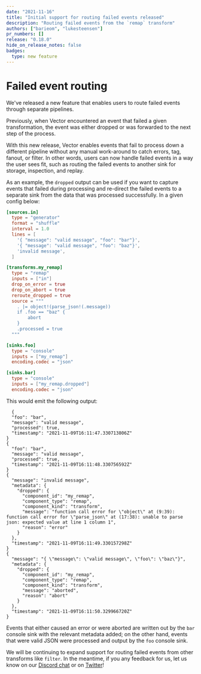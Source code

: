 ```yaml
---
date: "2021-11-16"
title: "Initial support for routing failed events released"
description: "Routing failed events from the `remap` transform"
authors: ["barieom", "lukesteensen"]
pr_numbers: []
release: "0.18.0"
hide_on_release_notes: false
badges:
  type: new feature
---
```


# Failed event routing

We've released a new feature that enables users to route failed events through separate pipelines.

Previously, when Vector encountered an event that failed a given transformation, the event was either dropped or was forwarded to the next step of the process. 

With this new release, Vector enables events that fail to process down a different pipeline without any manual work-around to catch errors, tag, fanout, or filter. In other words, users can now handle failed events in a way the user sees fit, such as routing the failed events to another sink for storage, inspection, and replay. 

As an example, the `dropped` output can be used if you want to capture events that failed during processing and re-direct the failed events to a separate sink from the data that was processed successfully. In a given config below:

``` toml
[sources.in]
  type = "generator"
  format = "shuffle"
  interval = 1.0
  lines = [
    '{ "message": "valid message", "foo": "bar"}',
    '{ "message": "valid message", "foo": "baz"}',
    'invalid message',
  ]

[transforms.my_remap]
  type = "remap"
  inputs = ["in"]
  drop_on_error = true
  drop_on_abort = true
  reroute_dropped = true
  source = """
    . |= object!(parse_json!(.message))
    if .foo == "baz" {
        abort
    }
    .processed = true
  """

[sinks.foo]
  type = "console"
  inputs = ["my_remap"]
  encoding.codec = "json"

[sinks.bar]
  type = "console"
  inputs = ["my_remap.dropped"]
  encoding.codec = "json"
``` 

This would emit the following output:
``` 
  {
  "foo": "bar",
  "message": "valid message",
  "processed": true,
  "timestamp": "2021-11-09T16:11:47.330713806Z"
}
{
  "foo": "bar",
  "message": "valid message",
  "processed": true,
  "timestamp": "2021-11-09T16:11:48.330756592Z"
}
{
  "message": "invalid message",
  "metadata": {
    "dropped": {
      "component_id": "my_remap",
      "component_type": "remap",
      "component_kind": "transform",
      "message": "function call error for \"object\" at (9:39): function call error for \"parse_json\" at (17:38): unable to parse json: expected value at line 1 column 1",
      "reason": "error"
    }
  },
  "timestamp": "2021-11-09T16:11:49.330157298Z"
}
{
  "message": "{ \"message\": \"valid message\", \"foo\": \"baz\"}",
  "metadata": {
    "dropped": {
      "component_id": "my_remap",
      "component_type": "remap",
      "component_kind": "transform",
      "message": "aborted",
      "reason": "abort"
    }
  },
  "timestamp": "2021-11-09T16:11:50.329966720Z"
}
```

Events that either caused an error or were aborted are written out by the `bar` console sink with the relevant metadata added; on the other hand, events that were valid JSON were processed and output by the `foo` console sink. 

We will be continuing to expand support for routing failed events from other transforms like `filter`. In the meantime, if you any feedback for us, let us know on our [Discord chat][] or on [Twitter][]!


[Discord chat]: https://discord.com/invite/dX3bdkF
[Twitter]: https://twitter.com/vectordotdev
